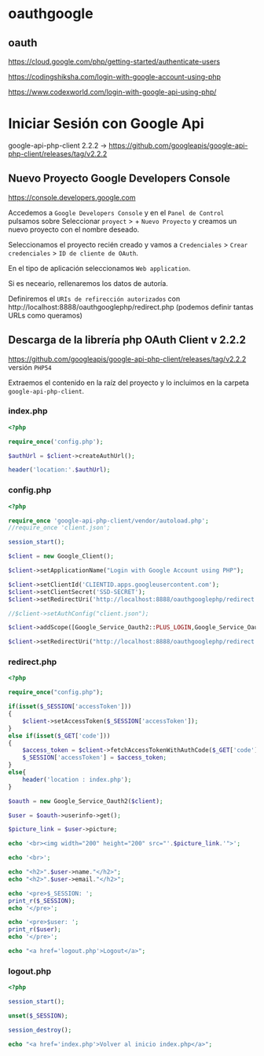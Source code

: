 # oauthgoogle
## oauth

https://cloud.google.com/php/getting-started/authenticate-users

https://codingshiksha.com/login-with-google-account-using-php

https://www.codexworld.com/login-with-google-api-using-php/

# Iniciar Sesión con Google Api

google-api-php-client 2.2.2 -> https://github.com/googleapis/google-api-php-client/releases/tag/v2.2.2

## Nuevo Proyecto Google Developers Console

https://console.developers.google.com

Accedemos a `Google Developers Console` y en el `Panel de Control` pulsamos sobre Seleccionar `proyect` > + `Nuevo Proyecto` y creamos un nuevo proyecto con el nombre deseado.

Seleccionamos el proyecto recién creado y vamos a `Credenciales` > `Crear credenciales` > `ID de cliente de OAuth`.

En el tipo de aplicación seleccionamos `Web application`.

Si es neceario, rellenaremos los datos de autoría.

Definiremos el `URIs de refirección autorizados` con http://localhost:8888/oauthgooglephp/redirect.php (podemos definir tantas URLs como queramos)


## Descarga de la librería php OAuth Client v 2.2.2 
https://github.com/googleapis/google-api-php-client/releases/tag/v2.2.2 versión `PHP54`

Extraemos el contenido en la raíz del proyecto y lo incluimos en la carpeta `google-api-php-client`.

### index.php

```php
<?php

require_once('config.php');

$authUrl = $client->createAuthUrl();

header('location:'.$authUrl);
```

### config.php
```php
<?php

require_once 'google-api-php-client/vendor/autoload.php';
//require_once 'client.json';

session_start();

$client = new Google_Client();

$client->setApplicationName("Login with Google Account using PHP");

$client->setClientId('CLIENTID.apps.googleusercontent.com');
$client->setClientSecret('SSD-SECRET');
$client->setRedirectUri('http://localhost:8888/oauthgooglephp/redirect.php');

//$client->setAuthConfig("client.json");

$client->addScope([Google_Service_Oauth2::PLUS_LOGIN,Google_Service_Oauth2::USERINFO_EMAIL]);

$client->setRedirectUri("http://localhost:8888/oauthgooglephp/redirect.php");
```

### redirect.php

```php
<?php

require_once("config.php");

if(isset($_SESSION['accessToken']))
{
    $client->setAccessToken($_SESSION['accessToken']);
}
else if(isset($_GET['code']))
{
    $access_token = $client->fetchAccessTokenWithAuthCode($_GET['code']);
    $_SESSION['accessToken'] = $access_token;
}
else{
    header('location : index.php');
}

$oauth = new Google_Service_Oauth2($client);

$user = $oauth->userinfo->get();

$picture_link = $user->picture;

echo '<br><img width="200" height="200" src="'.$picture_link.'">';

echo '<br>';

echo "<h2>".$user->name."</h2>";
echo "<h2>".$user->email."</h2>";

echo '<pre>$_SESSION: ';
print_r($_SESSION);
echo '</pre>';

echo '<pre>$user: ';
print_r($user);
echo '</pre>';

echo "<a href='logout.php'>Logout</a>";

```

### logout.php
```php
<?php

session_start();

unset($_SESSION);

session_destroy();

echo "<a href='index.php'>Volver al inicio index.php</a>";
```